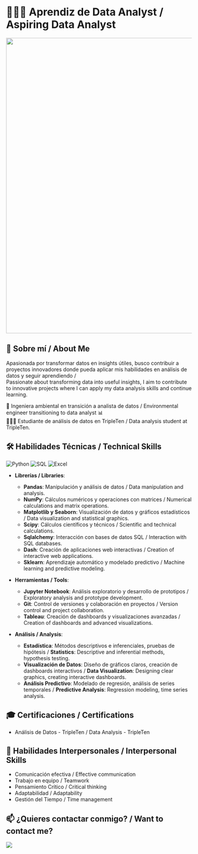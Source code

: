 # 👩🏻‍💻 Aprendiz de Data Analyst / Aspiring Data Analyst

<div id="header" align="center">
  <img decoding="async" src="tu_imagen_banner.png" width="800"/>
</div>

## 🌟 Sobre mí / About Me
Apasionada por transformar datos en insights útiles, busco contribuir a proyectos innovadores donde pueda aplicar mis habilidades en análisis de datos y seguir aprendiendo /  
Passionate about transforming data into useful insights, I aim to contribute to innovative projects where I can apply my data analysis skills and continue learning.

🌱 Ingeniera ambiental en transición a analista de datos / Environmental engineer transitioning to data analyst 📊  
👩🏼‍💻 Estudiante de análisis de datos en TripleTen / Data analysis student at TripleTen.

## 🛠️ Habilidades Técnicas / Technical Skills
<div id="header" align="left">
    <img decoding="async" src="..." alt="Python"/>
    <img decoding="async" src="..." alt="SQL"/>
    <img decoding="async" src="..." alt="Excel"/>
</div>

- **Librerías / Libraries**:
  - **Pandas**: Manipulación y análisis de datos / Data manipulation and analysis.
  - **NumPy**: Cálculos numéricos y operaciones con matrices / Numerical calculations and matrix operations.
  - **Matplotlib y Seaborn**: Visualización de datos y gráficos estadísticos / Data visualization and statistical graphics.
  - **Scipy**: Cálculos científicos y técnicos / Scientific and technical calculations.
  - **Sqlalchemy**: Interacción con bases de datos SQL / Interaction with SQL databases.
  - **Dash**: Creación de aplicaciones web interactivas / Creation of interactive web applications.
  - **Sklearn**: Aprendizaje automático y modelado predictivo / Machine learning and predictive modeling.

- **Herramientas / Tools**:
  - **Jupyter Notebook**: Análisis exploratorio y desarrollo de prototipos / Exploratory analysis and prototype development.
  - **Git**: Control de versiones y colaboración en proyectos / Version control and project collaboration.
  - **Tableau**: Creación de dashboards y visualizaciones avanzadas / Creation of dashboards and advanced visualizations.

- **Análisis / Analysis**:
  - **Estadística**: Métodos descriptivos e inferenciales, pruebas de hipótesis / **Statistics**: Descriptive and inferential methods, hypothesis testing.
  - **Visualización de Datos**: Diseño de gráficos claros, creación de dashboards interactivos / **Data Visualization**: Designing clear graphics, creating interactive dashboards.
  - **Análisis Predictivo**: Modelado de regresión, análisis de series temporales / **Predictive Analysis**: Regression modeling, time series analysis.

## 🎓 Certificaciones / Certifications
- Análisis de Datos - TripleTen / Data Analysis - TripleTen

## 🤝 Habilidades Interpersonales / Interpersonal Skills
- Comunicación efectiva / Effective communication
- Trabajo en equipo / Teamwork
- Pensamiento Crítico / Critical thinking
- Adaptabilidad / Adaptability
- Gestión del Tiempo / Time management

## 📫 ¿Quieres contactar conmigo? / Want to contact me?
[![](https://img.shields.io/badge/LinkedIn-0077B5?style=for-the-badge&logo=linkedin&logoColor=white)](https://www.linkedin.com/in/maria-juliana-ramirez-zuluaga/)
